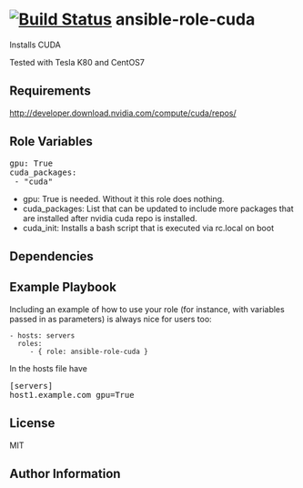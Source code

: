 [![Build Status](https://travis-ci.org/CSC-IT-Center-for-Science/ansible-role-cuda.svg)](https://travis-ci.org/CSC-IT-Center-for-Science/ansible-role-cuda)
ansible-role-cuda
=========

Installs CUDA

Tested with Tesla K80 and CentOS7

Requirements
------------

http://developer.download.nvidia.com/compute/cuda/repos/

Role Variables
--------------

<pre>
gpu: True
cuda_packages:
 - "cuda"
</pre>

- gpu: True is needed. Without it this role does nothing.
- cuda_packages: List that can be updated to include more packages that are installed after nvidia cuda repo is installed.
- cuda_init: Installs a bash script that is executed via rc.local on boot




Dependencies
------------


Example Playbook
----------------

Including an example of how to use your role (for instance, with variables passed in as parameters) is always nice for users too:

    - hosts: servers
      roles:
         - { role: ansible-role-cuda }

In the hosts file have

<pre>
[servers]
host1.example.com gpu=True
</pre>


License
-------

MIT

Author Information
------------------

